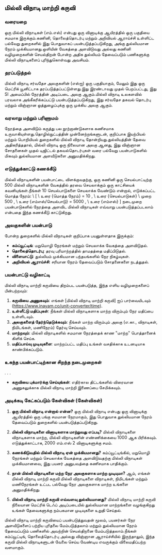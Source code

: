 ## மில்லி விநாடி மாற்றி கருவி

### வரையறை
ஒரு மில்லி விநாடிகள் (எம்.எஸ்) என்பது ஒரு வினாடிக்கு ஆயிரத்தில் ஒரு பகுதியை சமமாக இருக்கும்.கணினி, தொலைத்தொடர்பு மற்றும் அறிவியல் ஆராய்ச்சி உள்ளிட்ட பல்வேறு துறைகளில் இது பொதுவாகப் பயன்படுத்தப்படுகிறது, அங்கு துல்லியமான நேரம் முக்கியமானது.ஒளியின் வேகத்தை அளவிடுவது அல்லது கணினி வழிமுறைகளின் செயல்திறன் போன்ற அதிக துல்லியம் தேவைப்படும் பணிகளுக்கு மில்லி விநாடிகளைப் புரிந்துகொள்வது அவசியம்.

### தரப்படுத்தல்
மில்லி விநாடி சர்வதேச அலகுகளின் (எஸ்ஐ) ஒரு பகுதியாகும், மேலும் இது ஒரு மெட்ரிக் யூனிட்டாக தரப்படுத்தப்பட்டுள்ளது.இது இரண்டாவது முதல் பெறப்பட்டது, இது SI அமைப்பில் நேரத்தின் அடிப்படை அலகு ஆகும்.மில்லி விநாடி உலகளவில் பரவலாக அங்கீகரிக்கப்பட்டு பயன்படுத்தப்படுகிறது, இது சர்வதேச தகவல் தொடர்பு மற்றும் விஞ்ஞான ஒத்துழைப்புக்கு ஒரு முக்கிய அலகு ஆகும்.

### வரலாறு மற்றும் பரிணாமம்
நேரத்தை அளவிடும் கருத்து பல நூற்றாண்டுகளாக கணிசமாக உருவாகியுள்ளது.தொழில்நுட்பத்தின் முன்னேற்றங்களுடன், குறிப்பாக இயற்பியல் மற்றும் பொறியியல் துறைகளில் மில்லி விநாடி தோன்றியது.துல்லியத்தின் தேவை அதிகரித்ததால், மில்லி விநாடி ஒரு நிலையான அலகு ஆனது, இது விஞ்ஞான சோதனைகள் முதல் டிஜிட்டல் தகவல்தொடர்புகள் வரை பல்வேறு பயன்பாடுகளில் மிகவும் துல்லியமான அளவீடுகளை அனுமதிக்கிறது.

### எடுத்துக்காட்டு கணக்கீடு
மில்லி விநாடிகளின் பயன்பாட்டை விளக்குவதற்கு, ஒரு கணினி ஒரு செயல்பாட்டிற்கு 500 மில்லி விநாடிகளின் வேகத்தில் தரவை செயலாக்கும் ஒரு காட்சியைக் கவனியுங்கள்.நீங்கள் 10 செயல்பாடுகளை செயலாக்க வேண்டும் என்றால், எடுக்கப்பட்ட மொத்த நேரம்:
\ [
\ உரை {மொத்த நேரம்} = 10 \, \ உரை {செயல்பாடுகள்} \ முறை 500 \, \ உரை {எம்எஸ்/செயல்பாடு} = 5000 \, \ உரை {எம்எஸ்}
\]
நடைமுறை பயன்பாடுகளில் நேரத்தை அளவிட மில்லி விநாடிகள் எவ்வாறு பயன்படுத்தப்படலாம் என்பதை இந்த கணக்கீடு காட்டுகிறது.

### அலகுகளின் பயன்பாடு
போன்ற துறைகளில் மில்லி விநாடிகள் குறிப்பாக பயனுள்ளதாக இருக்கும்:
- **கம்ப்யூட்டிங்**: மறுமொழி நேரங்கள் மற்றும் செயலாக்க வேகத்தை அளவிடுதல்.
- **தொலைத்தொடர்பு**: தரவு பரிமாற்றத்தில் தாமதத்தை மதிப்பிடுதல்.
- **விளையாட்டு**: துல்லியம் முக்கியமான பந்தயங்களில் நேர நிகழ்வுகள்.
- **அறிவியல் ஆராய்ச்சி**: சரியான நேரம் தேவைப்படும் சோதனைகளை நடத்துதல்.

### பயன்பாட்டு வழிகாட்டி
மில்லி விநாடி மாற்றி கருவியை திறம்பட பயன்படுத்த, இந்த எளிய வழிமுறைகளைப் பின்பற்றவும்:
1. **கருவியை அணுகவும்**: எங்கள் [மில்லி விநாடி மாற்றி கருவி] ஐப் பார்வையிடவும் (https://www.inayam.co/unit-converter/time).
2. **உள்ளீட்டு மதிப்புகள்**: நீங்கள் மில்லி விநாடிகளாக மாற்ற விரும்பும் நேர மதிப்பை உள்ளிடவும்.
3. **அலகுகளைத் தேர்ந்தெடுக்கவும்**: நீங்கள் மாற்ற விரும்பும் அலகு (எ.கா., விநாடிகள், நிமிடங்கள், மணிநேரம்) தேர்வு செய்யவும்.
4. **மாற்றவும்**: மில்லி விநாடிகளில் சமமான நேரத்தைக் காண "மாற்ற" பொத்தானைக் கிளிக் செய்க.
5. **மதிப்பாய்வு முடிவுகளை**: மாற்றப்பட்ட மதிப்பு உங்கள் வசதிக்காக உடனடியாக காண்பிக்கப்படும்.

### உகந்த பயன்பாட்டிற்கான சிறந்த நடைமுறைகள்
.
.
.
- **கருவியை புக்மார்க்கு செய்யுங்கள்**: எதிர்கால திட்டங்களில் விரைவான அணுகலுக்காக மில்லி விநாடி மாற்றி இணைப்பை சேமிக்கவும்.

### அடிக்கடி கேட்கப்படும் கேள்விகள் (கேள்விகள்)

1. **ஒரு மில்லி விநாடி என்றால் என்ன?**
ஒரு மில்லி விநாடி என்பது ஒரு வினாடிக்கு ஆயிரத்தில் ஒரு பங்கு சமமான நேரமாகும், இது பொதுவாக துல்லியமான நேரம் தேவைப்படும் துறைகளில் பயன்படுத்தப்படுகிறது.

2. **மில்லி விநாடிகளை வினாடிகளாக மாற்றுவது எப்படி?**
மில்லி விநாடிகளை விநாடிகளாக மாற்ற, மில்லி விநாடிகளின் எண்ணிக்கையை 1000 ஆக பிரிக்கவும். எடுத்துக்காட்டாக, 2000 எம்.எஸ் 2 வினாடிகளுக்கு சமம்.

3. **கணக்கிடுவதில் மில்லி விநாடி ஏன் முக்கியமானது?**
கம்ப்யூட்டிங்கில், மறுமொழி நேரங்கள் மற்றும் செயலாக்க வேகத்தை அளவிடுவதற்கு மில்லி விநாடிகள் முக்கியமானவை, இது பயனர் அனுபவத்தை கணிசமாக பாதிக்கும்.

4. **நான் மில்லி விநாடிகளை மற்ற நேர அலகுகளாக மாற்ற முடியுமா?**
ஆம், எங்கள் மில்லி விநாடி மாற்றி கருவி மில்லி விநாடிகளை விநாடிகள், நிமிடங்கள் மற்றும் மணிநேரங்கள் உட்பட பல்வேறு நேர அலகுகளாக மாற்ற உங்களை அனுமதிக்கிறது.

5. **மில்லி விநாடி மாற்றி கருவி எவ்வளவு துல்லியமானது?**
மில்லி விநாடி மாற்றி கருவி நிலையான மெட்ரிக் டெஃப் அடிப்படையில் துல்லியமான மாற்றங்களை வழங்குகிறது உங்கள் தேவைகளுக்கு நம்பகமான முடிவுகளை உறுதி செய்தல்.

மில்லி விநாடி மாற்றி கருவியைப் பயன்படுத்துவதன் மூலம், பயனர்கள் நேர அளவீடுகளைப் பற்றிய புரிதலை மேம்படுத்தலாம் மற்றும் துல்லியமான நேரம் தேவைப்படும் பணிகளில் அவற்றின் செயல்திறனை மேம்படுத்தலாம்.நீங்கள் கம்ப்யூட்டிங், தொலைத்தொடர்பு அல்லது விஞ்ஞான ஆராய்ச்சியில் இருந்தாலும், இந்த கருவி மில்லி விநாடிகளுடன் வேலை செய்ய வேண்டிய எவருக்கும் விலைமதிப்பற்ற வளமாகும்.